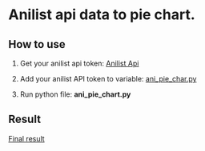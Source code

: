# Anilist api data to pie chart.

## How to use 

1. Get your anilist api token: [Anilist Api](https://anilist.gitbook.io/anilist-apiv2-docs)

2. Add your anilist API token to variable: [ani_pie_char.py](ani_pie_chart.py)

3. Run python file: **ani_pie_chart.py**

## Result

[Final result](pie_chart.png)